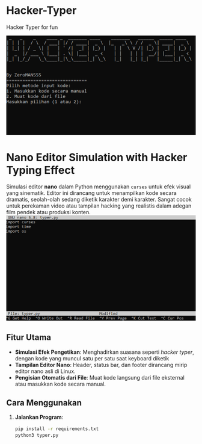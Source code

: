 # Hacker-Typer
Hacker Typer for fun

![ss](images/Screenshot.png)
# Nano Editor Simulation with Hacker Typing Effect
Simulasi editor **nano** dalam Python menggunakan `curses` untuk efek visual yang sinematik. Editor ini dirancang untuk menampilkan kode secara dramatis, seolah-olah sedang diketik karakter demi karakter. Sangat cocok untuk perekaman video atau tampilan hacking yang realistis dalam adegan film pendek atau produksi konten.
![ss](images/Screenshot(1).png)
## Fitur Utama
- **Simulasi Efek Pengetikan**: Menghadirkan suasana seperti *hacker typer*, dengan kode yang muncul satu per satu saat keyboard diketik
- **Tampilan Editor Nano**: Header, status bar, dan footer dirancang mirip editor nano asli di Linux.
- **Pengisian Otomatis dari File**: Muat kode langsung dari file eksternal atau masukkan kode secara manual.

## Cara Menggunakan
1. **Jalankan Program**:
   ```bash
   pip install -r requirements.txt
   python3 typer.py
